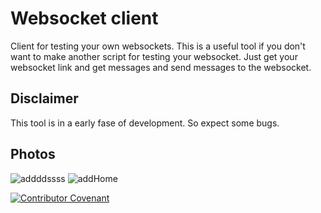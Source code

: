 # Websocket client

Client for testing your own websockets. This is a useful tool if you don't want to make another script for testing your websocket. Just get your websocket link and get messages and send messages to the websocket. 




## Disclaimer

This tool is in a early fase of development. So expect some bugs.

## Photos

![addddssss](https://user-images.githubusercontent.com/47778653/115445393-1463d800-a216-11eb-8f43-be1b6558cad3.png)
![addHome](https://user-images.githubusercontent.com/47778653/115445397-14fc6e80-a216-11eb-9d00-8e2203b180a8.png)



[![Contributor Covenant](https://img.shields.io/badge/Contributor%20Covenant-2.0-4baaaa.svg)](code_of_conduct.md)
